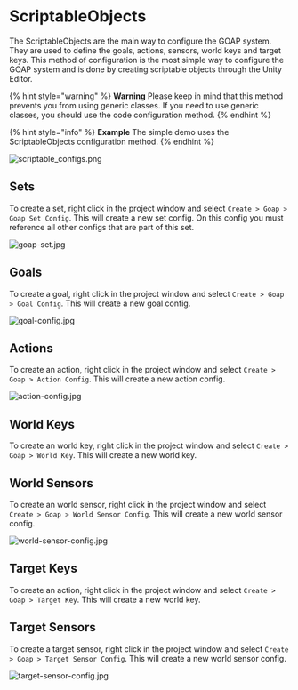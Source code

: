 # ScriptableObjects

The ScriptableObjects are the main way to configure the GOAP system. They are used to define the goals, actions, sensors, world keys and target keys. This method of configuration is the most simple way to configure the GOAP system and is done by creating scriptable objects through the Unity Editor. 

{% hint style="warning" %}
**Warning** Please keep in mind that this method prevents you from using generic classes. If you need to use generic classes, you should use the code configuration method.
{% endhint %}

{% hint style="info" %}
**Example** The simple demo uses the ScriptableObjects configuration method.
{% endhint %}

![scriptable_configs.png](images/scriptable_configs.png)

## Sets
To create a set, right click in the project window and select `Create > Goap > Goap Set Config`. This will create a new set config. On this config you must reference all other configs that are part of this set.

![goap-set.jpg](images/goap-set.jpg)

## Goals
To create a goal, right click in the project window and select `Create > Goap > Goal Config`. This will create a new goal config.

![goal-config.jpg](images/scriptable_goal.png)

## Actions
To create an action, right click in the project window and select `Create > Goap > Action Config`. This will create a new action config.

![action-config.jpg](images/scriptable_action.png)

## World Keys
To create an world key, right click in the project window and select `Create > Goap > World Key`. This will create a new world key.

## World Sensors
To create an world sensor, right click in the project window and select `Create > Goap > World Sensor Config`. This will create a new world sensor config.

![world-sensor-config.jpg](images/scriptable_world_sensor.png)

## Target Keys
To create an action, right click in the project window and select `Create > Goap > Target Key`. This will create a new world key.

## Target Sensors
To create a target sensor, right click in the project window and select `Create > Goap > Target Sensor Config`. This will create a new world sensor config.

![target-sensor-config.jpg](images/scriptable_target_sensor.png)
